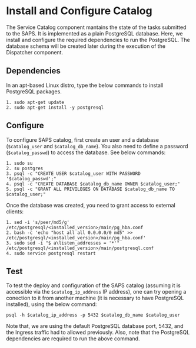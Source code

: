 # Install and Configure Catalog

The Service Catalog component mantains the state of the tasks submitted to the SAPS. It is implemented as a plain PostgreSQL database. Here, we install and configure the required dependencies to run the PostgreSQL. The database schema will be created later during the execution of the Dispatcher component.

## Dependencies
In an apt-based Linux distro, type the below commands to install PostgreSQL packages.

  ```
  1. sudo apt-get update
  2. sudo apt-get install -y postgresql
  ```

## Configure

To configure SAPS catalog, first create an user and a database (```$catalog_user``` and ```$catalog_db_name```). You also need to define a password (```$catalog_passwd```) to access the database. See below commands:

  ```
  1. sudo su
  2. su postgres
  3. psql -c "CREATE USER $catalog_user WITH PASSWORD '$catalog_passwd';"
  4. psql -c "CREATE DATABASE $catalog_db_name OWNER $catalog_user;"
  5. psql -c "GRANT ALL PRIVILEGES ON DATABASE $catalog_db_name TO $catalog_user;"
  ```

Once the database was created, you need to grant access to external clients:

  ```
  1. sed -i 's/peer/md5/g' /etc/postgresql/<installed_version>/main/pg_hba.conf
  2. bash -c 'echo "host all all 0.0.0.0/0 md5" >> /etc/postgresql/<installed_version>/main/pg_hba.conf'
  3. sudo sed -i "$ a\listen_addresses = '*'" /etc/postgresql/<installed_version>/main/postgresql.conf
  4. sudo service postgresql restart
  ```

## Test
To test the deploy and configuration of the SAPS catalog (assuming it is accessible via the ```$catalog_ip_address``` IP address), one can try opening a conection to it from another machine (it is necessary to have PostgreSQL installed), using the below command:

```
psql -h $catalog_ip_address -p 5432 $catalog_db_name $catalog_user
```

Note that, we are using the default PostgreSQL database port, 5432, and the Ingress traffic had to allowed previously. Also, note that the PostgreSQL dependencies are required to run the above command.
